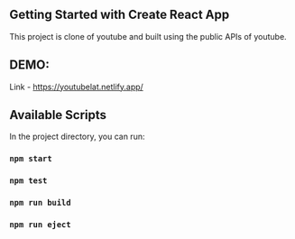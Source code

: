 ## Getting Started with Create React App

This project is clone of youtube and built using the public APIs of youtube.

## DEMO: 
Link - https://youtubelat.netlify.app/

## Available Scripts

In the project directory, you can run:

### `npm start`

### `npm test`

### `npm run build`

### `npm run eject`